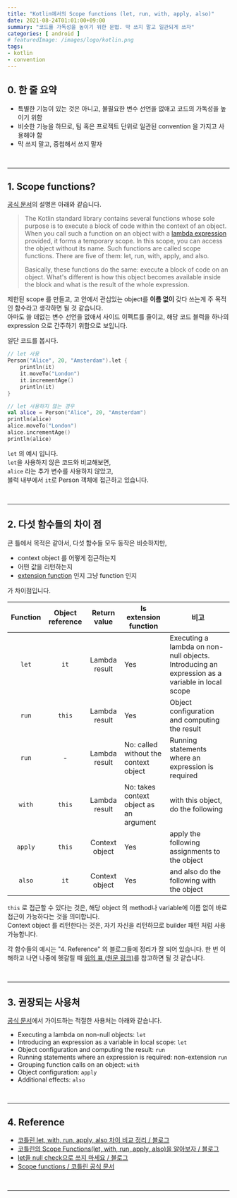 ```yaml
---
title: "Kotlin에서의 Scope functions (let, run, with, apply, also)"
date: 2021-08-24T01:01:00+09:00
summary: "코드를 가독성을 높이기 위한 문법. 막 쓰지 말고 일관되게 쓰자"
categories: [ android ]
# featuredImage: /images/logo/kotlin.png
tags:
- kotlin
- convention
---
```


## 0. 한 줄 요약

- 특별한 기능이 있는 것은 아니고, 불필요한 변수 선언을 없애고 코드의 가독성을 높이기 위함
- 비슷한 기능을 하므로, 팀 혹은 프로젝트 단위로 일관된 convention 을 가지고 사용해야 함
- 막 쓰지 말고, 중첩해서 쓰지 말자

<br/>

---

## 1. Scope functions?

[공식 문서](https://kotlinlang.org/docs/scope-functions.html)의 설명은 아래와 같습니다.

> The Kotlin standard library contains several functions whose sole purpose is to execute a block of code within the context of an object. When you call such a function on an object with a [lambda expression](https://kotlinlang.org/docs/lambdas.html) provided, it forms a temporary scope. In this scope, you can access the object without its name. Such functions are called scope functions. There are five of them: let, run, with, apply, and also.
> 
> Basically, these functions do the same: execute a block of code on an object. What's different is how this object becomes available inside the block and what is the result of the whole expression.

제한된 scope 를 만들고, 고 안에서 관심있는 object를 **이름 없이** 갖다 쓰는게 주 목적인 함수라고 생각하면 될 것 같습니다.  
아마도 쓸 데없는 변수 선언을 없애서 사이드 이펙트를 줄이고, 해당 코드 블럭을 하나의 expression 으로 간주하기 위함으로 보입니다.  

일단 코드를 봅시다.

```kotlin
// let 사용
Person("Alice", 20, "Amsterdam").let {
    println(it)
    it.moveTo("London")
    it.incrementAge()
    println(it)
}
```

```kotlin
// let 사용하지 않는 경우
val alice = Person("Alice", 20, "Amsterdam")
println(alice)
alice.moveTo("London")
alice.incrementAge()
println(alice)
```

`let` 의 예시 입니다.  
`let`을 사용하지 않은 코드와 비교해보면,  
`alice` 라는 추가 변수를 사용하지 않았고,  
블럭 내부에서 `it`로 Person 객체에 접근하고 있습니다.

<br/>

---

## 2. 다섯 함수들의 차이 점

큰 틀에서 목적은 같아서, 다섯 함수들 모두 동작은 비슷하지만,  
- context object 를 어떻게 접근하는지
- 어떤 값을 리턴하는지
- [extension function](https://kotlinlang.org/docs/extensions.html#extension-functions) 인지 그냥 function 인지

가 차이점입니다.

| Function | Object reference | Return value   | Is extension function | 비고    |
| :------: | :--------------: | :------------: | --------------------- | ------- |
| `let`    | `it`             | Lambda result  | Yes                   | Executing a lambda on non-null objects. Introducing an expression as a variable in local scope |
| `run`    | `this`           | Lambda result  | Yes                   | Object configuration and computing the result |
| `run`    | -                | Lambda result  | No: called without the context object | Running statements where an expression is required |
| `with`   | `this`           | Lambda result  | No: takes context object as an argument | with this object, do the following |
| `apply`  | `this`           | Context object | Yes                   | apply the following assignments to the object |
| `also`   | `it`             | Context object | Yes                   | and also do the following with the object |

`this` 로 접근할 수 있다는 것은, 해당 object 의 method나 variable에 이름 없이 바로 접근이 가능하다는 것을 의미합니다.  
Context object 를 리턴한다는 것은, 자기 자신을 리턴하므로 builder 패턴 처럼 사용 가능합니다.

각 함수들의 예시는 "4. Reference" 의 블로그들에 정리가 잘 되어 있습니다. 한 번 이해하고 나면 나중에 헷갈릴 때 [위의 표 (원문 링크)](https://kotlinlang.org/docs/scope-functions.html#function-selection)를 참고하면 될 것 같습니다.

<br/>

---

## 3. 권장되는 사용처

[공식 문서](https://kotlinlang.org/docs/scope-functions.html#function-selection)에서 가이드하는 적절한 사용처는 아래와 같습니다.

- Executing a lambda on non-null objects: `let`
- Introducing an expression as a variable in local scope: `let`
- Object configuration and computing the result: `run`
- Running statements where an expression is required: non-extension `run`
- Grouping function calls on an object: `with`
- Object configuration: `apply`
- Additional effects: `also`

<br/>

---

## 4. Reference

- [코틀린 let, with, run, apply, also 차이 비교 정리 / 블로그](https://blog.yena.io/studynote/2020/04/15/Kotlin-Scope-Functions.html)
- [코틀린의 Scope Functions(let, with, run, apply, also)을 알아보자 / 블로그](https://developer88.tistory.com/180)
- [let을 null check으로 쓰지 마세요 / 블로그](https://tourspace.tistory.com/208?category=797357)
- [Scope functions / 코틀린 공식 문서](https://kotlinlang.org/docs/scope-functions.html)

<br/>

---
